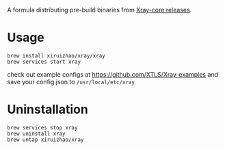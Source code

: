 A formula distributing pre-build binaries from [Xray-core releases](https://github.com/XTLS/Xray-core/releases).

# Usage

```
brew install xiruizhao/xray/xray
brew services start xray
```

check out example configs at https://github.com/XTLS/Xray-examples and save your config.json to `/usr/local/etc/xray`

# Uninstallation

```
brew services stop xray
brew uninstall xray
brew untap xiruizhao/xray
```

